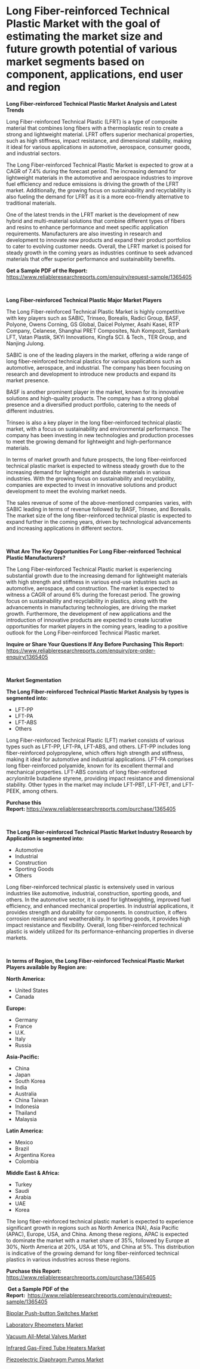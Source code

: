 <p><h1>Long Fiber-reinforced Technical Plastic Market with the goal of estimating the market size and future growth potential of various market segments based on component, applications, end user and region</h1></p><p><strong>Long Fiber-reinforced Technical Plastic Market Analysis and Latest Trends</strong></p>
<p><p>Long Fiber-reinforced Technical Plastic (LFRT) is a type of composite material that combines long fibers with a thermoplastic resin to create a strong and lightweight material. LFRT offers superior mechanical properties, such as high stiffness, impact resistance, and dimensional stability, making it ideal for various applications in automotive, aerospace, consumer goods, and industrial sectors.</p><p>The Long Fiber-reinforced Technical Plastic Market is expected to grow at a CAGR of 7.4% during the forecast period. The increasing demand for lightweight materials in the automotive and aerospace industries to improve fuel efficiency and reduce emissions is driving the growth of the LFRT market. Additionally, the growing focus on sustainability and recyclability is also fueling the demand for LFRT as it is a more eco-friendly alternative to traditional materials.</p><p>One of the latest trends in the LFRT market is the development of new hybrid and multi-material solutions that combine different types of fibers and resins to enhance performance and meet specific application requirements. Manufacturers are also investing in research and development to innovate new products and expand their product portfolios to cater to evolving customer needs. Overall, the LFRT market is poised for steady growth in the coming years as industries continue to seek advanced materials that offer superior performance and sustainability benefits.</p></p>
<p><strong>Get a Sample PDF of the Report:&nbsp;</strong> <a href="https://www.reliableresearchreports.com/enquiry/request-sample/1365405">https://www.reliableresearchreports.com/enquiry/request-sample/1365405</a></p>
<p>&nbsp;</p>
<p><strong>Long Fiber-reinforced Technical Plastic Major Market Players</strong></p>
<p><p>The Long Fiber-reinforced Technical Plastic Market is highly competitive with key players such as SABIC, Trinseo, Borealis, Radici Group, BASF, Polyone, Owens Corning, GS Global, Daicel Polymer, Asahi Kasei, RTP Company, Celanese, Shanghai PRET Composites, Nuh Kompozit, Sambark LFT, Vatan Plastik, SKYi Innovations, Kingfa SCI. & Tech., TER Group, and Nanjing Julong. </p><p>SABIC is one of the leading players in the market, offering a wide range of long fiber-reinforced technical plastics for various applications such as automotive, aerospace, and industrial. The company has been focusing on research and development to introduce new products and expand its market presence.</p><p>BASF is another prominent player in the market, known for its innovative solutions and high-quality products. The company has a strong global presence and a diversified product portfolio, catering to the needs of different industries.</p><p>Trinseo is also a key player in the long fiber-reinforced technical plastic market, with a focus on sustainability and environmental performance. The company has been investing in new technologies and production processes to meet the growing demand for lightweight and high-performance materials.</p><p>In terms of market growth and future prospects, the long fiber-reinforced technical plastic market is expected to witness steady growth due to the increasing demand for lightweight and durable materials in various industries. With the growing focus on sustainability and recyclability, companies are expected to invest in innovative solutions and product development to meet the evolving market needs.</p><p>The sales revenue of some of the above-mentioned companies varies, with SABIC leading in terms of revenue followed by BASF, Trinseo, and Borealis. The market size of the long fiber-reinforced technical plastic is expected to expand further in the coming years, driven by technological advancements and increasing applications in different sectors.</p></p>
<p>&nbsp;</p>
<p><strong>What Are The Key Opportunities For Long Fiber-reinforced Technical Plastic Manufacturers?</strong></p>
<p><p>The Long Fiber-reinforced Technical Plastic market is experiencing substantial growth due to the increasing demand for lightweight materials with high strength and stiffness in various end-use industries such as automotive, aerospace, and construction. The market is expected to witness a CAGR of around 6% during the forecast period. The growing focus on sustainability and recyclability in plastics, along with the advancements in manufacturing technologies, are driving the market growth. Furthermore, the development of new applications and the introduction of innovative products are expected to create lucrative opportunities for market players in the coming years, leading to a positive outlook for the Long Fiber-reinforced Technical Plastic market.</p></p>
<p><strong>Inquire or Share Your Questions If Any Before Purchasing This Report:</strong> <a href="https://www.reliableresearchreports.com/enquiry/pre-order-enquiry/1365405">https://www.reliableresearchreports.com/enquiry/pre-order-enquiry/1365405</a></p>
<p>&nbsp;</p>
<p><strong>Market Segmentation</strong></p>
<p><strong>The Long Fiber-reinforced Technical Plastic Market Analysis by types is segmented into:</strong></p>
<p><ul><li>LFT-PP</li><li>LFT-PA</li><li>LFT-ABS</li><li>Others</li></ul></p>
<p><p>Long Fiber-reinforced Technical Plastic (LFT) market consists of various types such as LFT-PP, LFT-PA, LFT-ABS, and others. LFT-PP includes long fiber-reinforced polypropylene, which offers high strength and stiffness, making it ideal for automotive and industrial applications. LFT-PA comprises long fiber-reinforced polyamide, known for its excellent thermal and mechanical properties. LFT-ABS consists of long fiber-reinforced acrylonitrile butadiene styrene, providing impact resistance and dimensional stability. Other types in the market may include LFT-PBT, LFT-PET, and LFT-PEEK, among others.</p></p>
<p><strong>Purchase this Report:&nbsp;</strong><a href="https://www.reliableresearchreports.com/purchase/1365405">https://www.reliableresearchreports.com/purchase/1365405</a></p>
<p>&nbsp;</p>
<p><strong>The Long Fiber-reinforced Technical Plastic Market Industry Research by Application is segmented into:</strong></p>
<p><ul><li>Automotive</li><li>Industrial</li><li>Construction</li><li>Sporting Goods</li><li>Others</li></ul></p>
<p><p>Long fiber-reinforced technical plastic is extensively used in various industries like automotive, industrial, construction, sporting goods, and others. In the automotive sector, it is used for lightweighting, improved fuel efficiency, and enhanced mechanical properties. In industrial applications, it provides strength and durability for components. In construction, it offers corrosion resistance and weatherability. In sporting goods, it provides high impact resistance and flexibility. Overall, long fiber-reinforced technical plastic is widely utilized for its performance-enhancing properties in diverse markets.</p></p>
<p>&nbsp;</p>
<p><strong>In terms of Region, the Long Fiber-reinforced Technical Plastic Market Players available by Region are:</strong></p>
<p>
    <p> <strong> North America: </strong>
        <ul>
            <li>United States</li>
            <li>Canada</li>
        </ul>
        </p> 
    <p> <strong> Europe: </strong>
        <ul>
            <li>Germany</li>
            <li>France</li>
            <li>U.K.</li>
            <li>Italy</li>
            <li>Russia</li>
        </ul>
        </p> 
    <p> <strong> Asia-Pacific: </strong>
        <ul>
            <li>China</li>
            <li>Japan</li>
            <li>South Korea</li>
            <li>India</li>
            <li>Australia</li>
            <li>China Taiwan</li>
            <li>Indonesia</li>
            <li>Thailand</li>
            <li>Malaysia</li>
        </ul>
        </p> 
    <p> <strong> Latin America: </strong>
        <ul>
            <li>Mexico</li>
            <li>Brazil</li>
            <li>Argentina Korea</li>
            <li>Colombia</li>
        </ul>
        </p> 
    <p> <strong> Middle East & Africa: </strong>
        <ul>
            <li>Turkey</li>
            <li>Saudi</li>
            <li>Arabia</li>
            <li>UAE</li>
            <li>Korea</li>
        </ul>
    </p>
    </p>
<p><p>The long fiber-reinforced technical plastic market is expected to experience significant growth in regions such as North America (NA), Asia Pacific (APAC), Europe, USA, and China. Among these regions, APAC is expected to dominate the market with a market share of 35%, followed by Europe at 30%, North America at 20%, USA at 10%, and China at 5%. This distribution is indicative of the growing demand for long fiber-reinforced technical plastics in various industries across these regions.</p></p>
<p><strong>Purchase this Report: </strong><a href="https://www.reliableresearchreports.com/purchase/1365405">https://www.reliableresearchreports.com/purchase/1365405</a></p>
<p>&nbsp;<strong>Get a Sample PDF of the Report:&nbsp;&nbsp;</strong><a href="https://www.reliableresearchreports.com/enquiry/request-sample/1365405">https://www.reliableresearchreports.com/enquiry/request-sample/1365405</a></p>
<p><strong></strong></p>
<p><p><a href="https://medium.com/@shirleygreene26/bipolar-push-button-switches-nbsp-market-focuses-on-market-share-size-and-projected-forecast-till-19bc77b7ca49">Bipolar Push-button Switches Market</a></p><p><a href="https://medium.com/@royross51/laboratory-rheometers-market-insights-into-market-cagr-market-trends-and-growth-strategies-c8d3492ea032">Laboratory Rheometers Market</a></p><p><a href="https://medium.com/@samanthamason1930/vacuum-all-metal-valves-market-research-report-its-history-and-forecast-2024-to-2031-de78d618e849">Vacuum All-Metal Valves Market</a></p><p><a href="https://medium.com/@samanthamason1930/infrared-gas-fired-tube-heaters-market-size-cagr-trends-2024-2030-c28b74fb34c2">Infrared Gas-Fired Tube Heaters Market</a></p><p><a href="https://medium.com/@royross51/piezoelectric-diaphragm-pumps-market-comprehensive-assessment-by-type-application-and-geography-d0c89eeacbf4">Piezoelectric Diaphragm Pumps Market</a></p></p>